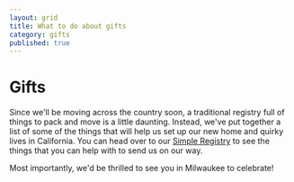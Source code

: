 ```yaml
---
layout: grid
title: What to do about gifts
category: gifts
published: true
---
```


# Gifts

Since we'll be moving across the country soon, a traditional registry full of things to pack and move is a little daunting. Instead, we've put together a list of some of the things that will help us set up our new home and quirky lives in California. You can head over to our <a href="http://simpleregistry.com/markandaki">Simple Registry</a> to see the things that you can help with to send us on our way.

Most importantly, we'd be thrilled to see you in Milwaukee to celebrate!